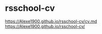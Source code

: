 # rsschool-cv
https://Alexe1900.github.io/rsschool-cv/cv.md
https://Alexe1900.github.io/rsschool-cv/
